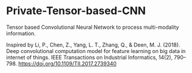 # Private-Tensor-based-CNN
Tensor based Convolutional Neural Network to process multi-modality information.

Inspired by Li, P., Chen, Z., Yang, L. T., Zhang, Q., &amp; Deen, M. J. (2018). Deep convolutional computation model for feature learning on big data in internet of things. IEEE Transactions on Industrial Informatics, 14(2), 790–798. https://doi.org/10.1109/TII.2017.2739340
